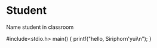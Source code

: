 # Student
Name student in classroom

#include<stdio.h>
main()
{
      printf("hello, Siriphorn'yui\n");
}
